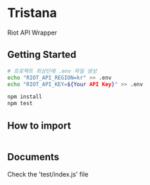 # Tristana

Riot API Wrapper

## Getting Started

```bash
# 프로젝트 최상단에 .env 파일 생성
echo "RIOT_API_REGION=kr" >> .env
echo "RIOT_API_KEY=${Your API Key}" >> .env

npm install
npm test
```

## How to import

```bash
```

## Documents

Check the 'test/index.js' file
